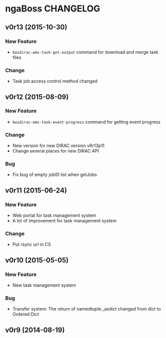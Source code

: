 ngaBoss CHANGELOG
===================

v0r13 (2015-10-30)
---------------------

### New Feature
- `besdirac-wms-task-get-output` command for download and merge task files

### Change
- Task job access control method changed

v0r12 (2015-08-09)
---------------------

### New Feature
- `besdirac-wms-task-event-progress` command for getting event progress

### Change
- New version for new DIRAC version v6r13p11
- Change several places for new DIRAC API

### Bug
- Fix bug of empty jobID list when getJobs

v0r11 (2015-06-24)
---------------------

### New Feature
- Web portal for task management system
- A lot of improvement for task management system

### Change
- Put rsync url in CS

v0r10 (2015-05-05)
---------------------

### New Feature
- New task management system

### Bug
- Transfer system: The return of namedtuple._asdict changed from dict to Ordered Dict

v0r9 (2014-08-19)
---------------------
